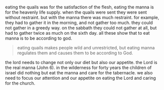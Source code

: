 eating the quails was for the satisfaction of the flesh, eating the manna is for the
heavenly life supply. when the quails were sent they were sent without restraint. but
with the manna there was much restraint. for example, they had to gather it in the morning,
and not gather too much. they could not gather in a greedy way. on the sabbath they could
not gather at all, but had to gather twice as much on the sixth day. all these show that
to eat manna is to be according to god.

> eating quails makes people wild and unrestricted, but eating manna regulates them and causes them to be according to God.

the lord needs to change not only our diet but also our appetite. the Lord is the real manna (John 6). in the wilderness for forty years the children of israel did nothing but eat the manna and care for the tabernacle. we also need to focus our attention and our appetite on eating the Lord and caring for the church.
